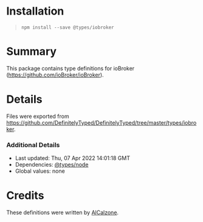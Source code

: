 # Installation
> `npm install --save @types/iobroker`

# Summary
This package contains type definitions for ioBroker (https://github.com/ioBroker/ioBroker).

# Details
Files were exported from https://github.com/DefinitelyTyped/DefinitelyTyped/tree/master/types/iobroker.

### Additional Details
 * Last updated: Thu, 07 Apr 2022 14:01:18 GMT
 * Dependencies: [@types/node](https://npmjs.com/package/@types/node)
 * Global values: none

# Credits
These definitions were written by [AlCalzone](https://github.com/AlCalzone).

